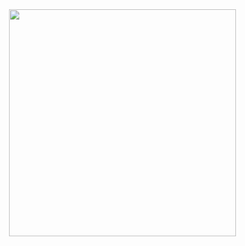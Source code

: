 <div id="header" align="center">
  <img src="https://media0.giphy.com/media/v1.Y2lkPTc5MGI3NjExdzZqODJudWZzdDM3NnY5cHBwODRtYTMzNXEzMTh0OXNyZ3JrZDFpNiZlcD12MV9pbnRlcm5hbF9naWZfYnlfaWQmY3Q9Zw/fV0oSDsZ4UgdW/giphy.gif" width="400"/>
</div>
